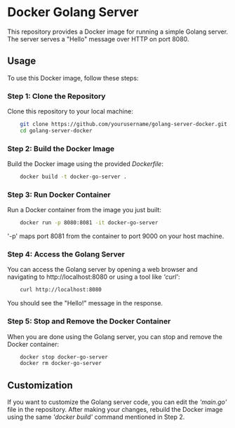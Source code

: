 # Docker Golang Server


This repository provides a Docker image for running a simple Golang server. The server serves a "Hello" message over HTTP on port 8080.

## Usage

To use this Docker image, follow these steps:

### Step 1: Clone the Repository

Clone this repository to your local machine:

```bash
    git clone https://github.com/yourusername/golang-server-docker.git
    cd golang-server-docker
```

### Step 2: Build the Docker Image

Build the Docker image using the provided *Dockerfile*:
```bash
    docker build -t docker-go-server .
```

### Step 3: Run Docker Container

Run a Docker container from the image you just built:
```bash
    docker run -p 8080:8081 -it docker-go-server
```
'-p' maps port 8081 from the container to port 9000 on your host machine.

### Step 4: Access the Golang Server
You can access the Golang server by opening a web browser and navigating to http://localhost:8080 or using a tool like *'curl'*:

```bash
    curl http://localhost:8080
```
You should see the "Hello!" message in the response.

### Step 5: Stop and Remove the Docker Container
When you are done using the Golang server, you can stop and remove the Docker container:
```bash
    docker stop docker-go-server
    docker rm docker-go-server
```
## Customization
If you want to customize the Golang server code, you can edit the *'main.go'* file in the repository. After making your changes, rebuild the Docker image using the same *'docker build'* command mentioned in Step 2.